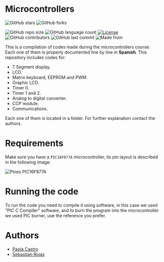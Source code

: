 # **Microcontrollers**

![GitHub stars](https://img.shields.io/github/stars/C-Paola/Microcontrollers?style=social)
![GitHub forks](https://img.shields.io/github/forks/C-Paola/Microcontrollers?label=Fork&style=social)

![GitHub repo size](https://img.shields.io/github/repo-size/C-Paola/Microcontrollers?label=Repo%20Size)
![GitHub language count](https://img.shields.io/github/languages/count/C-Paola/Microcontrollers?label=Languages)
[![License](https://img.shields.io/badge/License-Apache%202.0-blue.svg)](https://opensource.org/licenses/Apache-2.0)
![GitHub contributors](https://img.shields.io/github/contributors/C-Paola/Microcontrollers)
![GitHub last commit](https://img.shields.io/github/last-commit/C-Paola/Microcontrollers)
![Made from](https://img.shields.io/badge/From-Colombia-Yellow)


This is a compilation of codes made during the microcontrollers course. Each one of them is properly documented line by line in **Spanish**. This repository includes codes for:

- 7 Segment display.
- LCD.
- Matrix keyboard, EEPROM and PWM.
- Graphic LCD.
- Timer 0.
- Timer 1 and 2.
- Analog to digital converter.
- CCP module.
- Communications.

Each one of them is located in a folder. For further explanation contact the authors.

# Requirements
Make sure you have a ``` PIC16F877A ``` microcontroller, its pin layout is described in the following image:

![Pines PIC16F877A](https://user-images.githubusercontent.com/62435399/219262449-5124da0c-129c-46f2-aa26-d3b873d4eec0.jpg)

# Running the code
To run the code you need to compile it using software, in this case we used "PIC C Compiler" software, and to burn the program into the microcontroller we used PIC burner, use the reference you prefer.

# Authors
- [Paola Castro](https://github.com/C-Paola)
- [Sebastian Rojas](https://github.com/SRojas28)
